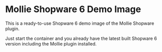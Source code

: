 # Mollie Shopware 6 Demo Image

This is a ready-to-use Shopware 6 demo image of the Mollie Shopware plugin.

Just start the container and you already have the
latest built Shopware 6 version including the Mollie plugin installed.